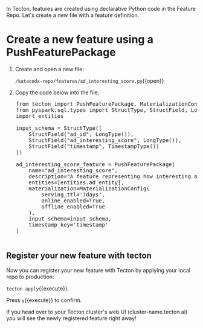 In Tecton, features are created using declarative Python code in the Feature Repo. Let's create a new file with a feature definition.

# Create a new feature using a PushFeaturePackage

1. Create and open a new file:

   `/katacoda-repo/features/ad_interesting_score.py`{{open}}

2. Copy the code below into the file:

  <pre class="file" data-filename="/katacoda-repo/features/ad_interesting_score.py" data-target="replace">
   from tecton import PushFeaturePackage, MaterializationConfig
   from pyspark.sql.types import StructType, StructField, LongType, TimestampType
   import entities

   input_schema = StructType([
       StructField("ad_id", LongType()),
       StructField("ad_interesting_score", LongType()),
       StructField("timestamp", TimestampType())
   ])

   ad_interesting_score_feature = PushFeaturePackage(
       name="ad_interesting_score",
       description="A feature representing how interesting an ad is (as rated by a human.)",
       entities=[entities.ad_entity],
       materialization=MaterializationConfig(
           serving_ttl='7days',
           online_enabled=True,
           offline_enabled=True
       ),
       input_schema=input_schema,
       timestamp_key='timestamp'
   )
  </pre>

## Register your new feature with tecton

Now you can register your new feature with Tecton by applying your local repo to production:

`tecton apply`{{execute}}.

Press `y`{{execute}} to confirm.

If you head over to your Tecton cluster's web UI (cluster-name.tecton.ai) you will see the newly registered feature right away!
